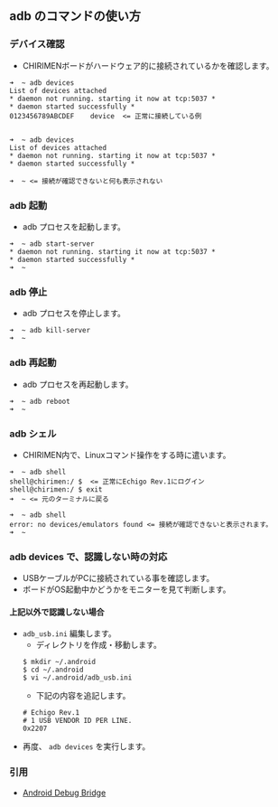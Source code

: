 ## adb のコマンドの使い方
### デバイス確認
- CHIRIMENボードがハードウェア的に接続されているかを確認します。

```
➜  ~ adb devices
List of devices attached
* daemon not running. starting it now at tcp:5037 *
* daemon started successfully *
0123456789ABCDEF	device  <= 正常に接続している例


➜  ~ adb devices
List of devices attached
* daemon not running. starting it now at tcp:5037 *
* daemon started successfully *

➜  ~ <= 接続が確認できないと何も表示されない

```

### adb 起動
- adb プロセスを起動します。

```
➜  ~ adb start-server
* daemon not running. starting it now at tcp:5037 *
* daemon started successfully *
➜  ~
```

### adb 停止
- adb プロセスを停止します。

```
➜  ~ adb kill-server
➜  ~
```

### adb 再起動
- adb プロセスを再起動します。

```
➜  ~ adb reboot
➜  ~
```

### adb シェル
- CHIRIMEN内で、Linuxコマンド操作をする時に遣います。

```
➜  ~ adb shell
shell@chirimen:/ $  <= 正常にEchigo Rev.1にログイン
shell@chirimen:/ $ exit
➜  ~ <= 元のターミナルに戻る

➜  ~ adb shell
error: no devices/emulators found <= 接続が確認できないと表示されます。
➜  ~
```

### adb devices で、認識しない時の対応
- USBケーブルがPCに接続されている事を確認します。
- ボードがOS起動中かどうかをモニターを見て判断します。

#### 上記以外で認識しない場合
- `adb_usb.ini` 編集します。
  - ディレクトリを作成・移動します。
  ```
  $ mkdir ~/.android
  $ cd ~/.android
  $ vi ~/.android/adb_usb.ini
  ```
  - 下記の内容を追記します。
  ~~~~
  # Echigo Rev.1
  # 1 USB VENDOR ID PER LINE.
  0x2207
  ~~~~
- 再度、 `adb devices` を実行します。

### 引用
- [Android Debug Bridge](https://developer.android.com/studio/command-line/adb.html)
